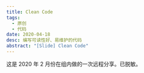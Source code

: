 ```yaml
---
title: Clean Code
tags:
  - 原创
  - 代码
date: 2020-04-18
desc: 编写可读性好、易维护的代码
abstract: "[Slide] Clean Code"
---
```


这是 2020 年 2 月份在组内做的一次远程分享。已脱敏。

<embeding src="https://ppt.baomitu.com/embed/7650adf9?style=dark" />
